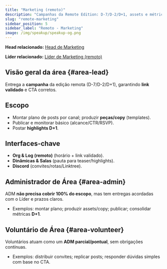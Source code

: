 ```yaml
---
title: "Marketing (remoto)"
description: "Campanhas da Remote Edition: D-7/D-2/D+1, assets e métricas."
slug: "remote-marketing"
sidebar_position: 5
sidebar_label: "Remoto - Marketing"
image: /img/speakup/speakup-og.png
---
```


**Head relacionado:** [Head de Marketing](/notes/projects/speakup-community/org/heads#head-marketing)

**Líder relacionado:** [Líder de Marketing (remoto)](/notes/projects/speakup-community/org/area-leads#remote-marketing)

## Visão geral da área {#area-lead}

Entrega a **campanha** da edição remota (D-7/D-2/D+1), garantindo **link validado** e CTA corretos.

## Escopo

- Montar plano de posts por canal; produzir **peças/copy** (templates).
- Publicar e monitorar básico (alcance/CTR/RSVP).
- Postar **highlights D+1**.

## Interfaces-chave

- **Org & Log (remoto)** (horário + link validado).
- **Dinâmicas & Salas** (pauta para teaser/highlights).
- **Discord** (convites/rotas/Linktree).

## Administrador de Área {#area-admin}

ADM **não precisa cobrir 100% do escopo**, mas tem entregas acordadas com o Líder e prazos claros.

- Exemplos: montar plano; produzir assets/copy; publicar; consolidar métricas **D+1**.

## Voluntário de Área {#area-volunteer}

Voluntários atuam como um **ADM parcial/pontual**, sem obrigações contínuas.

- Exemplos: distribuir convites; replicar posts; responder dúvidas simples com base no CTA.
